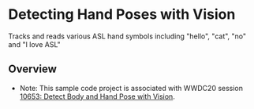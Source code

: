 # Detecting Hand Poses with Vision
Tracks and reads various ASL hand symbols including "hello", "cat", "no" and "I love ASL"

## Overview
- Note: This sample code project is associated with WWDC20 session [10653: Detect Body and Hand Pose with Vision](https://developer.apple.com/videos/play/wwdc2020/10653/).


